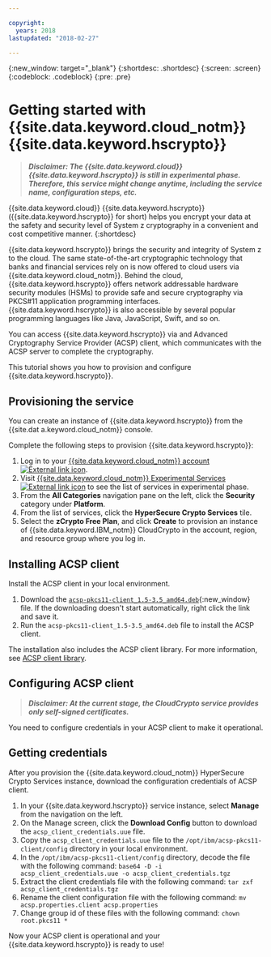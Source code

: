 ```yaml
---

copyright:
  years: 2018
lastupdated: "2018-02-27"

---
```


{:new_window: target="_blank"}
{:shortdesc: .shortdesc}
{:screen: .screen}
{:codeblock: .codeblock}
{:pre: .pre}

# Getting started with {{site.data.keyword.cloud_notm}} {{site.data.keyword.hscrypto}}

> _**Disclaimer: The {{site.data.keyword.cloud}} {{site.data.keyword.hscrypto}} is still in experimental phase. Therefore, this service might change anytime, including the service name, configuration steps, etc.**_

{{site.data.keyword.cloud}} {{site.data.keyword.hscrypto}} ({{site.data.keyword.hscrypto}} for short) helps you encrypt your data at the safety and security level of System z cryptography in a convenient and cost competitive manner. 
{:shortdesc}

{{site.data.keyword.hscrypto}} brings the security and integrity of System z to the cloud. The same state-of-the-art cryptographic technology that banks and financial services rely on is now offered to cloud users via {{site.data.keyword.cloud_notm}}. Behind the cloud, {{site.data.keyword.hscrypto}} offers network addressable hardware security modules (HSMs) to provide safe and secure cryptography via PKCS#11 application programming interfaces. {{site.data.keyword.hscrypto}} is also accessible by several popular programming languages like Java, JavaScript, Swift, and so on.

You can access {{site.data.keyword.hscrypto}} via and Advanced Cryptography Service Provider (ACSP) client, which communicates with the ACSP server to complete the cryptography.

This tutorial shows you how to provision and configure {{site.data.keyword.hscrypto}}.


## Provisioning the service

You can create an instance of {{site.data.keyword.hscrypto}} from the {{site.dat a.keyword.cloud_notm}} console.

Complete the following steps to provision {{site.data.keyword.hscrypto}}:
1. Log in to your [{{site.data.keyword.cloud_notm}} account ![External link icon](image/external_link.svg "External link icon")](https://console.bluemix.net/).
2. Visit [{{site.data.keyword.cloud_notm}} Experimental Services ![External link icon](image/external_link.svg "External link icon")](https://console.bluemix.net/catalog/labs/) to see the list of services in experimental phase.
3. From the **All Categories** navigation pane on the left, click the **Security** category under **Platform**.
4. From the list of services, click the **HyperSecure Crypto Services** tile.
5. Select the **zCrypto Free Plan**, and click **Create** to provision an instance of {{site.data.keyword.IBM_notm}} CloudCrypto in the account, region, and resource group where you log in.


## Installing ACSP client

Install the ACSP client in your local environment. 
1. Download the [`acsp-pkcs11-client_1.5-3.5_amd64.deb`](http://nginx.bluemixsecurity.com/acsp-pkcs11-client_1.5-3.5_amd64.deb){:new_window} file.  If the downloading doesn't start automatically, right click the link and save it.
2. Run the `acsp-pkcs11-client_1.5-3.5_amd64.deb` file to install the ACSP client.

The installation also includes the ACSP client library.  For more information, see [ACSP client library](client_lib.html).


## Configuring ACSP client

> _**Disclaimer: At the current stage, the CloudCrypto service provides only self-signed certificates.**_
  
You need to configure credentials in your ACSP client to make it operational. 
## Getting credentials
After you provision the {{site.data.keyword.cloud_notm}} HyperSecure Crypto Services instance, download the configuration credentials of ACSP client. 

1. In your {{site.data.keyword.hscrypto}} service instance, select **Manage** from the navigation on the left.
2. On the Manage screen, click the **Download Config** button to download the `acsp_client_credentials.uue` file.
3. Copy the `acsp_client_credentials.uue` file to the `/opt/ibm/acsp-pkcs11-client/config` directory in your local environment.
4. In the `/opt/ibm/acsp-pkcs11-client/config` directory, decode the file with the following command:
       `base64 -D -i acsp_client_credentials.uue -o acsp_client_credentials.tgz`
5. Extract the client credentials file with the following command:
       `tar zxf acsp_client_credentials.tgz`
6. Rename the client configuration file with the following command:
       `mv acsp.properties.client acsp.properties`
7. Change group id of these files with the following command:
       `chown root.pkcs11 *`


Now your ACSP client is operational and your {{site.data.keyword.hscrypto}} is ready to use!
